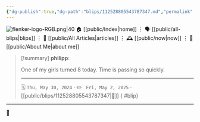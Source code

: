 ```yaml
---
{"dg-publish":true,"dg-path":"blips/112528805543787347.md","permalink":"/blips/112528805543787347/","title":"philipp on mastodon @ 2024-05-30","created":"2024-05-30T07:15:07","updated":"2025-05-02T08:50:44"}
---
```



<div class="transclusion internal-embed is-loaded"><div class="markdown-embed">




![flenker-logo-RGB.png|40](/img/user/attachments/flenker-logo-RGB.png)
🏠 [[public/Index\|home]]  ⋮ 🗣️ [[public/all-blips\|blips]] ⋮  📝 [[public/All Articles\|articles]]  ⋮ 🕰️ [[public/now\|now]] ⋮ 🪪 [[public/About Me\|about me]]


</div></div>


> [!summary] **philipp**:
>
> One of my girls turned 8 today. Time is passing so quickly.
> - - -
>
> 🗓️ <code>Thu, May 30, 2024</code>  · ✏️ <code> Fri, May 2, 2025</code>  · [[public/blips/112528805543787347\|🔗]]
{ #blip}


- - -

 👾
